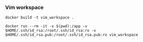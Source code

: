 ### Vim workspace

```
docker build -t vim_workspace .
```

```shell
docker run --rm -it -v $(pwd):/app -v $HOME/.ssh/id_rsa:/root/.ssh/id_rsa:ro -v $HOME/.ssh/id_rsa.pub:/root/.ssh/id_rsa.pub:ro vim_workspace
```

